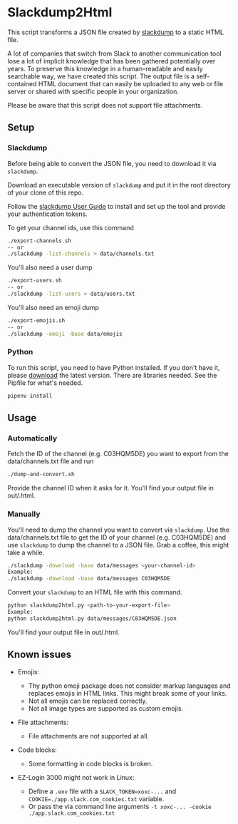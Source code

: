 # Slackdump2Html

This script transforms a JSON file created by [slackdump](https://github.com/rusq/slackdump) to a static HTML file.

A lot of companies that switch from Slack to another communication tool lose a lot of implicit knowledge that has been gathered potentially over years.
To preserve this knowledge in a human-readable and easily searchable way, we have created this script.
The output file is a self-contained HTML document that can easily be uploaded to any web or file server or shared with specific people in your organization.

Please be aware that this script does not support file attachments.

## Setup

### Slackdump

Before being able to convert the JSON file, you need to download it via `slackdump`.

Download an executable version of `slackdump` and put it in the root directory of your clone of this repo.

Follow the [slackdump User Guide](https://github.com/rusq/slackdump/blob/master/doc/README.rst) to install and set up the tool and provide your authentication tokens.

To get your channel ids, use this command

```bash
./export-channels.sh
-- or
./slackdump -list-channels > data/channels.txt
```

You'll also need a user dump

```bash
./export-users.sh
-- or
./slackdump -list-users > data/users.txt
```

You'll also need an emoji dump

```bash
./export-emojis.sh
-- or
./slackdump -emoji -base data/emojis
```

### Python

To run this script, you need to have Python installed. If you don't have it, please [download](https://www.python.org/downloads/) the latest version.
There are libraries needed. See the Pipfile for what's needed.

```bash
pipenv install
```

## Usage

### Automatically

Fetch the ID of the channel (e.g. C03HQM5DE) you want to export from the data/channels.txt file and run

```bash
./dump-and-convert.sh
```

Provide the channel ID when it asks for it. You'll find your output file in out/<channel-name>.html.

### Manually

You'll need to dump the channel you want to convert via `slackdump`.
Use the data/channels.txt file to get the ID of your channel (e.g. C03HQM5DE) and use `slackdump` to dump the channel to a JSON file.
Grab a coffee, this might take a while.

```bash
./slackdump -download -base data/messages <your-channel-id>
Example:
./slackdump -download -base data/messages C03HQM5DE
```

Convert your `slackdump` to an HTML file with this command.

```bash
python slackdump2html.py <path-to-your-export-file>
Example:
python slackdump2html.py data/messages/C03HQM5DE.json
```

You'll find your output file in out/<channel-name>.html.

## Known issues

* Emojis:
  * Thy python emoji package does not consider markup languages and replaces emojis in HTML links. This might break some of your links.
  * Not all emojis can be replaced correctly.
  * Not all image types are supported as custom emojis.

* File attachments:
  * File attachments are not supported at all.

* Code blocks:
  * Some formatting in code blocks is broken.

* EZ-Login 3000 might not work in Linux:
  * Define a `.env` file with a `SLACK_TOKEN=xoxc-...` and `COOKIE=./app.slack.com_cookies.txt` variable.
  * Or pass the via command line arguments `-t xoxc-... -cookie ./app.slack.com_cookies.txt`
